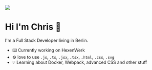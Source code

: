 <img align="center" src="https://i.imgur.com/OkVaK.jpeg" />


# Hi I'm Chris 👋
I'm a Full Stack Developer living in Berlin.

- :keyboard: Currently working on HexenWerk
- :gear: love to use `.js`, `.ts`, `.jsx`, `.tsx`, `.html`, `.css`, `.svg`
- :bulb: Learning about Docker, Webpack, advanced CSS and other stuff 




